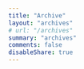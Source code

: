 ```yaml
---
title: "Archive"
layout: "archives"
# url: "/archives"
summary: "archives"
comments: false
disableShare: true
---
```

